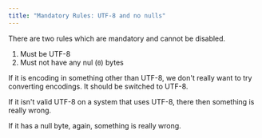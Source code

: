 ```yaml
---
title: "Mandatory Rules: UTF-8 and no nulls"
---
```


There are two rules which are mandatory and cannot be disabled.

1. Must be UTF-8
2. Must not have any nul (`0`) bytes

If it is encoding in something other than UTF-8, we don't really want to try converting encodings.  It should be switched to UTF-8.

If it isn't valid UTF-8 on a system that uses UTF-8, there then something is really wrong.

If it has a null byte, again, something is really wrong.
